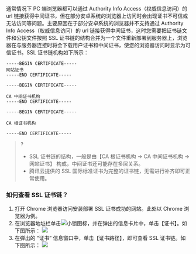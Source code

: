 

通常情况下 PC 端浏览器都可以通过 Authority Info Access（权威信息访问）的 url 链接获得中间证书，但在部分安卓系统的浏览器上访问时会出现证书不可信或无法访问等问题。主要原因在于部分安卓系统的浏览器并不支持通过 Authority Info Access（权威信息访问）的 url 链接获得中间证书，这时您需要把证书链文件和公钥文件按照 SSL 证书链的结构合并为一个文件重新部署到服务器上，浏览器在与服务器连接时将会下载用户证书和中间证书，使您的浏览器访问时显示为可信证书。SSL 证书链机构如下所示：

```
-----BEGIN CERTIFICATE-----
网站证书
-----END CERTIFICATE-----

-----BEGIN CERTIFICATE-----

CA 中间证书机构
-----END CERTIFICATE-----

-----BEGIN CERTIFICATE-----

CA 根证书机构

-----END CERTIFICATE-----
```

>?
>- SSL 证书链的结构，一般是由【CA 根证书机构 -> CA 中间证书机构 -> 网站证书】 构成，中间证书还可能存在多层关系。
>- 腾讯云提供的 SSL 国际标准证书为完整的证书链，无需进行补齐即可正常使用。



### 如何查看 SSL 证书链？
1. 打开 Chrome 浏览器访问安装部署 SSL 证书成功的网站。此处以 Chrome 浏览器为例。
2. 在浏览器地址栏单击![](https://main.qcloudimg.com/raw/f338bd1d67db54ba1928bc4fd37e3e13.png)小锁图标，并在弹出的信息卡片中，单击【证书】。如下图所示：
![](https://main.qcloudimg.com/raw/cc32ffca699af20dda94cd81cb4ea86b.png)
3. 在弹出的 “证书” 信息窗口中，单击【证书路径】，即可查看 SSL 证书链。如下图所示：
![](https://main.qcloudimg.com/raw/1ee2b85767678fb184ead9aeb3b3726d.png)




